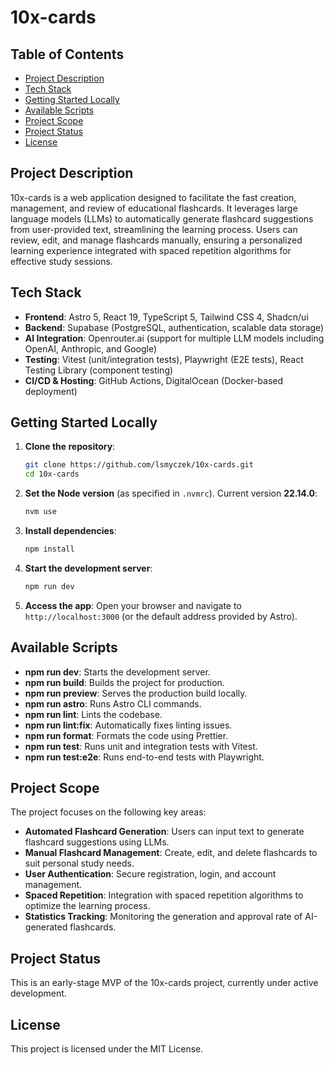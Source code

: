 # 10x-cards

## Table of Contents

- [Project Description](#project-description)
- [Tech Stack](#tech-stack)
- [Getting Started Locally](#getting-started-locally)
- [Available Scripts](#available-scripts)
- [Project Scope](#project-scope)
- [Project Status](#project-status)
- [License](#license)

## Project Description

10x-cards is a web application designed to facilitate the fast creation, management, and review of educational flashcards. It leverages large language models (LLMs) to automatically generate flashcard suggestions from user-provided text, streamlining the learning process. Users can review, edit, and manage flashcards manually, ensuring a personalized learning experience integrated with spaced repetition algorithms for effective study sessions.

## Tech Stack

- **Frontend**: Astro 5, React 19, TypeScript 5, Tailwind CSS 4, Shadcn/ui
- **Backend**: Supabase (PostgreSQL, authentication, scalable data storage)
- **AI Integration**: Openrouter.ai (support for multiple LLM models including OpenAI, Anthropic, and Google)
- **Testing**: Vitest (unit/integration tests), Playwright (E2E tests), React Testing Library (component testing)
- **CI/CD & Hosting**: GitHub Actions, DigitalOcean (Docker-based deployment)

## Getting Started Locally

1. **Clone the repository**:
   ```sh
   git clone https://github.com/lsmyczek/10x-cards.git
   cd 10x-cards
   ```

2. **Set the Node version** (as specified in `.nvmrc`). Current version **22.14.0**:
   ```sh
   nvm use
   ```

3. **Install dependencies**:
   ```sh
   npm install
   ```

4. **Start the development server**:
   ```sh
   npm run dev
   ```

5. **Access the app**:
   Open your browser and navigate to `http://localhost:3000` (or the default address provided by Astro).

## Available Scripts

- **npm run dev**: Starts the development server.
- **npm run build**: Builds the project for production.
- **npm run preview**: Serves the production build locally.
- **npm run astro**: Runs Astro CLI commands.
- **npm run lint**: Lints the codebase.
- **npm run lint:fix**: Automatically fixes linting issues.
- **npm run format**: Formats the code using Prettier.
- **npm run test**: Runs unit and integration tests with Vitest.
- **npm run test:e2e**: Runs end-to-end tests with Playwright.

## Project Scope

The project focuses on the following key areas:

- **Automated Flashcard Generation**: Users can input text to generate flashcard suggestions using LLMs.
- **Manual Flashcard Management**: Create, edit, and delete flashcards to suit personal study needs.
- **User Authentication**: Secure registration, login, and account management.
- **Spaced Repetition**: Integration with spaced repetition algorithms to optimize the learning process.
- **Statistics Tracking**: Monitoring the generation and approval rate of AI-generated flashcards.

## Project Status

This is an early-stage MVP of the 10x-cards project, currently under active development.

## License

This project is licensed under the MIT License. 